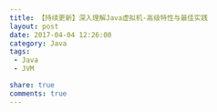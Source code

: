 ```yaml
---
title: 【持续更新】深入理解Java虚拟机-高级特性与最佳实践
layout: post
date: 2017-04-04 12:26:00
category: Java
tags:
 - Java
 - JVM

share: true
comments: true
---
```





